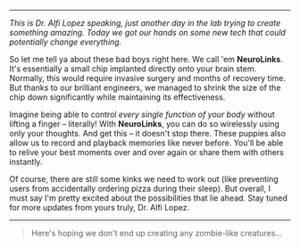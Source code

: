 
***
_This is Dr. Alfi Lopez speaking, just another day in the lab trying to create something amazing. Today we got our hands on some new tech that could potentially change everything._

So let me tell ya about these bad boys right here. We call 'em **NeuroLinks**. It's essentially a small chip implanted directly onto your brain stem. Normally, this would require invasive surgery and months of recovery time. But thanks to our brilliant engineers, we managed to shrink the size of the chip down significantly while maintaining its effectiveness.

Imagine being able to control *every single function of your body* without lifting a finger – literally! With **NeuroLinks**, you can do so wirelessly using only your thoughts. And get this – it doesn't stop there. These puppies also allow us to record and playback memories like never before. You'll be able to relive your best moments over and over again or share them with others instantly.

Of course, there are still some kinks we need to work out (like preventing users from accidentally ordering pizza during their sleep). But overall, I must say I'm pretty excited about the possibilities that lie ahead. Stay tuned for more updates from yours truly, Dr. Alfi Lopez.

***
> Here's hoping we don't end up creating any zombie-like creatures...
